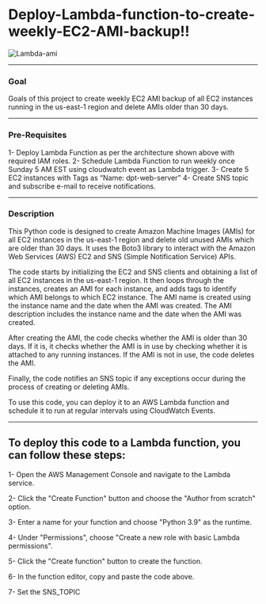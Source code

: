 # Deploy-Lambda-function-to-create-weekly-EC2-AMI-backup!!
![Lambda-ami](https://user-images.githubusercontent.com/99130650/222965587-d14863b5-e79c-4083-bd56-ff5c3356f7c6.jpeg)

--------------------------------------------------


### Goal
Goals of this project to create weekly EC2 AMI backup of all EC2 instances running in the us-east-1 region and delete AMIs older than 30 days.

---------------------------------------------------

### Pre-Requisites
1- Deploy Lambda Function as per the architecture shown above with required IAM roles.
2- Schedule Lambda Function to run weekly once Sunday 5 AM EST using cloudwatch event as Lambda trigger.
3- Create 5 EC2 instances with Tags  as “Name: dpt-web-server”
4- Create SNS topic and subscribe e-mail to receive notifications.

---------------------------------------------------

### Description
This Python code is designed to create Amazon Machine Images (AMIs) for all EC2 instances in the us-east-1 region and delete old unused AMIs which are older than 30 days. It uses the Boto3 library to interact with the Amazon Web Services (AWS) EC2 and SNS (Simple Notification Service) APIs.

The code starts by initializing the EC2 and SNS clients and obtaining a list of all EC2 instances in the us-east-1 region. It then loops through the instances, creates an AMI for each instance, and adds tags to identify which AMI belongs to which EC2 instance. The AMI name is created using the instance name and the date when the AMI was created. The AMI description includes the instance name and the date when the AMI was created.

After creating the AMI, the code checks whether the AMI is older than 30 days. If it is, it checks whether the AMI is in use by checking whether it is attached to any running instances. If the AMI is not in use, the code deletes the AMI.

Finally, the code notifies an SNS topic if any exceptions occur during the process of creating or deleting AMIs.

To use this code, you can deploy it to an AWS Lambda function and schedule it to run at regular intervals using CloudWatch Events.

-------------------------------------------
## To deploy this code to a Lambda function, you can follow these steps:

1- Open the AWS Management Console and navigate to the Lambda service.

2- Click the "Create Function" button and choose the "Author from scratch" option.

3- Enter a name for your function and choose "Python 3.9" as the runtime.

4- Under "Permissions", choose "Create a new role with basic Lambda permissions".

5- Click the "Create function" button to create the function.

6- In the function editor, copy and paste the code above.

7- Set the SNS_TOPIC
